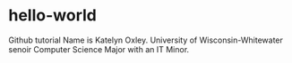 # hello-world
Github tutorial
Name is Katelyn Oxley. University of Wisconsin-Whitewater senoir Computer Science Major with an IT Minor.
